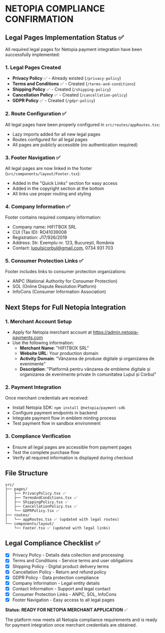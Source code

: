 # NETOPIA COMPLIANCE CONFIRMATION

## Legal Pages Implementation Status ✅

All required legal pages for Netopia payment integration have been successfully implemented:

### 1. Legal Pages Created

- **Privacy Policy** ✅ - Already existed (`/privacy-policy`)
- **Terms and Conditions** ✅ - Created (`/terms-and-conditions`)
- **Shipping Policy** ✅ - Created (`/shipping-policy`)
- **Cancellation Policy** ✅ - Created (`/cancellation-policy`)
- **GDPR Policy** ✅ - Created (`/gdpr-policy`)

### 2. Route Configuration ✅

All legal pages have been properly configured in `src/routes/appRoutes.tsx`:

- Lazy imports added for all new legal pages
- Routes configured for all legal pages
- All pages are publicly accessible (no authentication required)

### 3. Footer Navigation ✅

All legal pages are now linked in the footer (`src/components/layout/Footer.tsx`):

- Added in the "Quick Links" section for easy access
- Added in the copyright section at the bottom
- All links use proper routing and styling

### 4. Company Information ✅

Footer contains required company information:

- Company name: HIFITBOX SRL
- CUI (Tax ID): RO41039008
- Registration: J17/926/2019
- Address: Str. Exemplu nr. 123, București, România
- Contact: lupulsicorbul@gmail.com, 0734 931 703

### 5. Consumer Protection Links ✅

Footer includes links to consumer protection organizations:

- ANPC (National Authority for Consumer Protection)
- SOL (Online Dispute Resolution Platform)
- InfoCons (Consumer Information Association)

## Next Steps for Full Netopia Integration

### 1. Merchant Account Setup

- Apply for Netopia merchant account at https://admin.netopia-payments.com
- Use the following information:
  - **Merchant Name**: "HIFITBOX SRL"
  - **Website URL**: Your production domain
  - **Activity Domain**: "Vânzarea de produse digitale și organizarea de evenimente"
  - **Description**: "Platformă pentru vânzarea de embleme digitale și organizarea de evenimente private în comunitatea Lupul și Corbul"

### 2. Payment Integration

Once merchant credentials are received:

- Install Netopia SDK: `npm install @netopia/payment-sdk`
- Configure payment endpoints in backend
- Integrate payment flow in emblem minting process
- Test payment flow in sandbox environment

### 3. Compliance Verification

- Ensure all legal pages are accessible from payment pages
- Test the complete purchase flow
- Verify all required information is displayed during checkout

## File Structure

```
src/
├── pages/
│   ├── PrivacyPolicy.tsx ✅
│   ├── TermsAndConditions.tsx ✅
│   ├── ShippingPolicy.tsx ✅
│   ├── CancellationPolicy.tsx ✅
│   └── GDPRPolicy.tsx ✅
├── routes/
│   └── appRoutes.tsx ✅ (updated with legal routes)
└── components/layout/
    └── Footer.tsx ✅ (updated with legal links)
```

## Legal Compliance Checklist ✅

- [x] Privacy Policy - Details data collection and processing
- [x] Terms and Conditions - Service terms and user obligations
- [x] Shipping Policy - Digital product delivery terms
- [x] Cancellation Policy - Return and refund policy
- [x] GDPR Policy - Data protection compliance
- [x] Company Information - Legal entity details
- [x] Contact Information - Support and legal contact
- [x] Consumer Protection Links - ANPC, SOL, InfoCons
- [x] Footer Navigation - Easy access to all legal pages

**Status: READY FOR NETOPIA MERCHANT APPLICATION** ✅

The platform now meets all Netopia compliance requirements and is ready for payment integration once merchant credentials are obtained.
